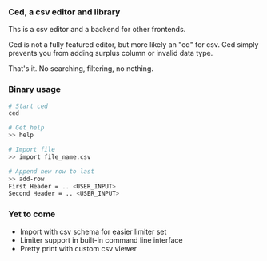 ### Ced, a csv editor and library

Ths is a csv editor and a backend for other frontends.

Ced is not a fully featured editor, but more likely an "ed" for csv. Ced simply
prevents you from adding surplus column or invalid data type. 

That's it. No searching, filtering, no nothing.

### Binary usage

```bash
# Start ced
ced

# Get help
>> help

# Import file
>> import file_name.csv

# Append new row to last
>> add-row 
First Header = .. <USER_INPUT>
Second Header = .. <USER_INPUT>
```

### Yet to come
- Import with csv schema for easier limiter set
- Limiter support in built-in command line interface
- Pretty print with custom csv viewer
